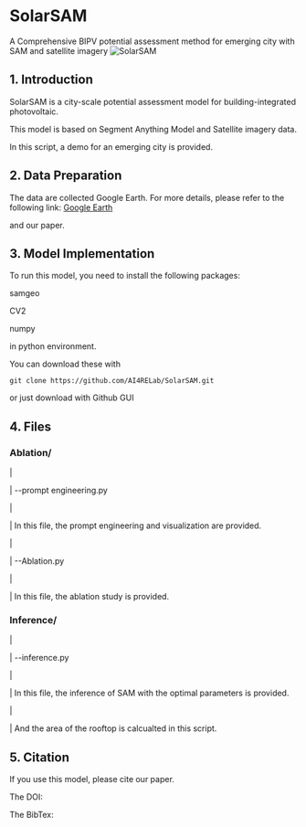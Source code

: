 
# SolarSAM
A Comprehensive BIPV potential assessment method for emerging city with SAM and satellite imagery 
![SolarSAM](https://github.com/AI4RELab/SolarSAM/assets/105758272/d28be072-bf72-4e15-a245-fcfbb7935206)

## 1. Introduction

SolarSAM is a city-scale potential assessment model for building-integrated photovoltaic.

This model is based on Segment Anything Model and Satellite imagery data.

In this script, a demo for an emerging city is provided.

## 2. Data Preparation

The data are collected Google Earth. For more details, please refer to the following link: [Google Earth](https://earth.google.com/web/)

and our paper.

## 3. Model Implementation

To run this model, you need to install the following packages:

samgeo

CV2

numpy

in python environment.

You can download these with
```shell
git clone https://github.com/AI4RELab/SolarSAM.git
```
or just download with Github GUI

## 4. Files

### Ablation/ 
|

| --prompt engineering.py

|

| In this file, the prompt engineering and visualization are provided.

|

| --Ablation.py

|

| In this file, the ablation study is provided.

### Inference/ 
|

| --inference.py

|

| In this file, the inference of SAM with the optimal parameters is provided.

|

| And the area of the rooftop is calcualted in this script.

## 5. Citation

If you use this model, please cite our paper.

The DOI:

The BibTex:
